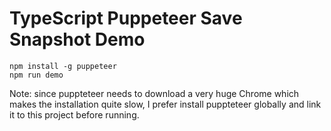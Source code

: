 TypeScript Puppeteer Save Snapshot Demo
=======================================

```
npm install -g puppeteer
npm run demo
```

Note: since puppteteer needs to download a very huge Chrome which makes the installation quite slow,
I prefer install puppteteer globally and link it to this project before running.
